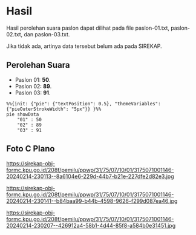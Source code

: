 # Hasil

Hasil perolehan suara paslon dapat dilihat pada file paslon-01.txt, paslon-02.txt, dan paslon-03.txt.

Jika tidak ada, artinya data tersebut belum ada pada SIREKAP.

## Perolehan Suara

 * Paslon 01: **50**.
 * Paslon 02: **89**.
 * Paslon 03: **91**.

```mermaid
%%{init: {"pie": {"textPosition": 0.5}, "themeVariables": {"pieOuterStrokeWidth": "5px"}} }%%
pie showData
    "01" : 50
    "02" : 89
    "03" : 91
```
## Foto C Plano

https://sirekap-obj-formc.kpu.go.id/208f/pemilu/ppwp/31/75/07/10/01/3175071001146-20240214-230113--8a6104e6-229d-44b7-b21e-227dfe2d82e3.jpg

https://sirekap-obj-formc.kpu.go.id/208f/pemilu/ppwp/31/75/07/10/01/3175071001146-20240214-230141--b84baa99-b44b-4598-9626-f299d087ea46.jpg

https://sirekap-obj-formc.kpu.go.id/208f/pemilu/ppwp/31/75/07/10/01/3175071001146-20240214-230207--426912a4-58b1-4d44-85f8-a584b0e31451.jpg
